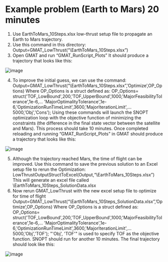 # Example problem (Earth to Mars) 20 minutes

1) Use EarthToMars_10Steps.xlsx low-thrust setup file to propagate an Earth to Mars trajectory. 
2) Use this command in this directory: 
Output=GMAT_LowThrust(“\EarthToMars_10Steps.xlsx”) 
3) Open GMAT and run “GMAT_RunScript_Plots”
It should produce a trajectory that looks like this:

![image](https://github.com/WilliamSkamser/GMAT_LowThrust/assets/82694780/8f5b1771-bdca-42ac-bb5d-b696afa9fb25)
 
4) To improve the initial guess, we can use the command:
Output=GMAT_LowThrust(“\EarthToMars_10Steps.xlsx”,’Optimize’,OP_Options) 
Where OP_Options is a struct defined as: 
OP_Options= struct('TOF_LowBound',200,'TOF_UpperBound',1000,'MajorFeasibilityTolerance',1e-6,…
'MajorOptimalityTolerance',1e-6,'OptimizationRunTimeLimit',3600,'MajorIterationLimit',…
5000,'Obj','Cons');
Using these commands will launch the SNOPT optimization loop with the objective function of minimizing the constraints (the difference in the final state vector between the satellite and Mars). This process should take 10 minutes. Once completed reloading and running “GMAT_RunScript_Plots” in GMAT should produce a trajectory that looks like this:

![image](https://github.com/WilliamSkamser/GMAT_LowThrust/assets/82694780/35439559-5243-4afe-9641-58103b1562d2)
 
5) Although the trajectory reached Mars, the time of flight can be improved. Use this command to save the previous solution to an Excel setup file to rerun the Optimization:
LowThrustOutputStructToExcel(Output,“\EarthToMars_10Steps.xlsx”)
This will generate an excel file called \EarthToMars_10Steps_SolutionData.xlsx
6) Now rerun GMAT_LowThrust with the new excel setup file to optimize for time of flight
Output=GMAT_LowThrust(“\EarthToMars_10Steps_SolutionData.xlsx”,’Optimize’,OP_Options) 
Where OP_Options is a struct defined as: 
OP_Options= struct('TOF_LowBound',200,'TOF_UpperBound',1000,'MajorFeasibilityTolerance',1e-6,…
'MajorOptimalityTolerance',1e-6,'OptimizationRunTimeLimit',3600,'MajorIterationLimit',…
5000,'Obj','TOF');
	"'Obj', 'TOF'" is used to specify TOF as the objective function. SNOPT should run for another 10 minutes. The final trajectory should look like this:
	
 ![image](https://github.com/WilliamSkamser/GMAT_LowThrust/assets/82694780/87cf0dfd-9b8b-4465-b153-0e1de583301f)





